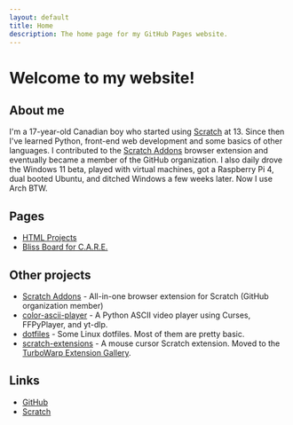 ```yaml
---
layout: default
title: Home
description: The home page for my GitHub Pages website.
---
```


# Welcome to my website!


## About me

I'm a 17-year-old Canadian boy who started using [Scratch](https://scratch.mit.edu) at 13. Since then I've learned Python, front-end web development and some basics of other languages. I contributed to the [Scratch Addons](https://scratchaddons.com) browser extension and eventually became a member of the GitHub organization. I also daily drove the Windows 11 beta, played with virtual machines, got a Raspberry Pi 4, dual booted Ubuntu, and ditched Windows a few weeks later. Now I use Arch BTW.

## Pages

* [HTML Projects](projects.html)
* [Bliss Board for C.A.R.E.](blissboard)

## Other projects

* [Scratch Addons](https://scratchaddons.com) - All-in-one browser extension for Scratch (GitHub organization member)
* [color-ascii-player](https://gitHub.com/Samq64/color-ascii) - A Python ASCII video player using Curses, FFPyPlayer, and yt-dlp.
* [dotfiles](https://gitHub.com/Samq64/dotfiles) - Some Linux dotfiles. Most of them are pretty basic.
* [scratch-extensions](https://github.com/Samq64/scratch-extensions) - A mouse cursor Scratch extension. Moved to the [TurboWarp Extension Gallery](https://github.com/TurboWarp/extensions/).

## Links

* [GitHub](https://github.com/Samq64)
* [Scratch](https://scratch.mit.edu/users/knotrocket)
